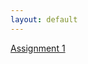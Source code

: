 ```yaml
---
layout: default
---
```


<a class="button" href="{{site.baseurl}}/module1-solution">Assignment 1</a>

